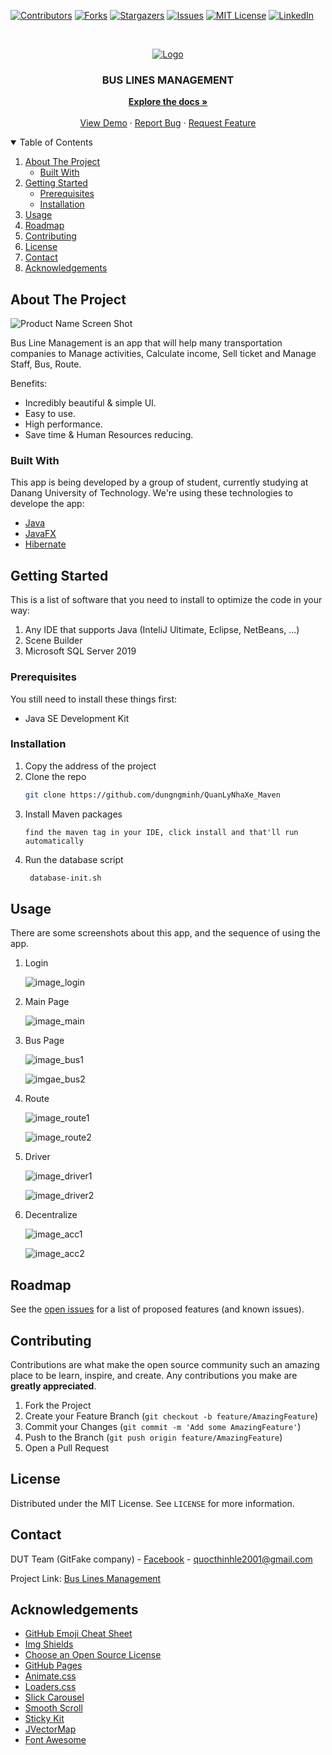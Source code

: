 [![Contributors][contributors-shield]][contributors-url]
[![Forks][forks-shield]][forks-url]
[![Stargazers][stars-shield]][stars-url]
[![Issues][issues-shield]][issues-url]
[![MIT License][license-shield]][license-url]
[![LinkedIn][linkedin-shield]][linkedin-url]



<!-- PROJECT LOGO -->
<br />
<p align="center">
  <a href="https://github.com/othneildrew/Best-README-Template">
    <img src="https://www.taximobility.com/blog/wp-content/uploads/2018/07/Bus-Charter-Management-Software.png" alt="Logo">
  </a>

  <h3 align="center">BUS LINES MANAGEMENT</h3>

  <p align="center">
    <a href="#"><strong>Explore the docs »</strong></a>
    <br />
    <br />
    <a href="#">View Demo</a>
    ·
    <a href="#">Report Bug</a>
    ·
    <a href="#">Request Feature</a>
  </p>
</p>



<!-- TABLE OF CONTENTS -->
<details open="open">
  <summary>Table of Contents</summary>
  <ol>
    <li>
      <a href="#about-the-project">About The Project</a>
      <ul>
        <li><a href="#built-with">Built With</a></li>
      </ul>
    </li>
    <li>
      <a href="#getting-started">Getting Started</a>
      <ul>
        <li><a href="#prerequisites">Prerequisites</a></li>
        <li><a href="#installation">Installation</a></li>
      </ul>
    </li>
    <li><a href="#usage">Usage</a></li>
    <li><a href="#roadmap">Roadmap</a></li>
    <li><a href="#contributing">Contributing</a></li>
    <li><a href="#license">License</a></li>
    <li><a href="#contact">Contact</a></li>
    <li><a href="#acknowledgements">Acknowledgements</a></li>
  </ol>
</details>



<!-- ABOUT THE PROJECT -->
## About The Project

![Product Name Screen Shot](https://user-images.githubusercontent.com/55595623/117468868-52cff580-af7f-11eb-9db8-ea0f64c5910f.png)

Bus Line Management is an app that will help many transportation companies to Manage activities, Calculate income, Sell ticket and Manage Staff, Bus, Route. 

Benefits:
* Incredibly beautiful & simple UI.
* Easy to use.
* High performance.
* Save time & Human Resources reducing.

### Built With

This app is being developed by a group of student, currently studying at Danang University of Technology. We're using these technologies to develope the app:
* [Java](https://www.java.com/en/)
* [JavaFX](https://openjfx.io/)
* [Hibernate](https://hibernate.org/)



<!-- GETTING STARTED -->
## Getting Started

This is a list of software that you need to install to optimize the code in your way:
  1. Any IDE that supports Java (InteliJ Ultimate, Eclipse, NetBeans, ...)
  2. Scene Builder
  3. Microsoft SQL Server 2019
  

### Prerequisites

You still need to install these things first:
* Java SE Development Kit


### Installation

1. Copy the address of the project
2. Clone the repo
   ```sh
   git clone https://github.com/dungngminh/QuanLyNhaXe_Maven
   ```
3. Install Maven packages
   ```
   find the maven tag in your IDE, click install and that'll run automatically
   ```
4. Run the database script
   ```sh
    database-init.sh
   ```
   



<!-- USAGE EXAMPLES -->
## Usage

There are some screenshots about this app, and the sequence of using the app.

1. Login

    ![image_login](https://github.com/dungngminh/QuanLyNhaXe_Maven/blob/feature/screenshot/login1.jpg)
    
2. Main Page

    ![image_main](https://github.com/dungngminh/QuanLyNhaXe_Maven/blob/feature/screenshot/ticketseller_dashboard1.jpg)

3. Bus Page

    ![image_bus1](https://github.com/dungngminh/QuanLyNhaXe_Maven/blob/feature/screenshot/bus.jpg)
    
    ![imgae_bus2](https://github.com/dungngminh/QuanLyNhaXe_Maven/blob/feature/screenshot/bus1.jpg)

4. Route
  
    ![image_route1](https://github.com/dungngminh/QuanLyNhaXe_Maven/blob/feature/screenshot/route1.jpg)
    
    ![image_route2](https://github.com/dungngminh/QuanLyNhaXe_Maven/blob/feature/screenshot/route2.jpg)
    
5. Driver

    ![image_driver1](https://github.com/dungngminh/QuanLyNhaXe_Maven/blob/feature/screenshot/driver1.jpg)
    
    ![image_driver2](https://github.com/dungngminh/QuanLyNhaXe_Maven/blob/feature/screenshot/driver2.jpg)

6. Decentralize

    ![image_acc1](https://github.com/dungngminh/QuanLyNhaXe_Maven/blob/feature/screenshot/acc1.jpg)
    
    ![image_acc2](https://github.com/dungngminh/QuanLyNhaXe_Maven/blob/feature/screenshot/acc2.jpg)

<!-- ROADMAP -->
## Roadmap

See the [open issues](https://github.com/dungngminh/QuanLyNhaXe_Maven/issues) for a list of proposed features (and known issues).



<!-- CONTRIBUTING -->
## Contributing

Contributions are what make the open source community such an amazing place to be learn, inspire, and create. Any contributions you make are **greatly appreciated**.

1. Fork the Project
2. Create your Feature Branch (`git checkout -b feature/AmazingFeature`)
3. Commit your Changes (`git commit -m 'Add some AmazingFeature'`)
4. Push to the Branch (`git push origin feature/AmazingFeature`)
5. Open a Pull Request



<!-- LICENSE -->
## License

Distributed under the MIT License. See `LICENSE` for more information.



<!-- CONTACT -->
## Contact

DUT Team (GitFake company) - [Facebook](https://facebook.com/thinhquocle1002) - quocthinhle2001@gmail.com

Project Link: [Bus Lines Management](https://github.com/dungngminh/QuanLyNhaXe_Maven)



<!-- ACKNOWLEDGEMENTS -->
## Acknowledgements
* [GitHub Emoji Cheat Sheet](https://www.webpagefx.com/tools/emoji-cheat-sheet)
* [Img Shields](https://shields.io)
* [Choose an Open Source License](https://choosealicense.com)
* [GitHub Pages](https://pages.github.com)
* [Animate.css](https://daneden.github.io/animate.css)
* [Loaders.css](https://connoratherton.com/loaders)
* [Slick Carousel](https://kenwheeler.github.io/slick)
* [Smooth Scroll](https://github.com/cferdinandi/smooth-scroll)
* [Sticky Kit](http://leafo.net/sticky-kit)
* [JVectorMap](http://jvectormap.com)
* [Font Awesome](https://fontawesome.com)





<!-- MARKDOWN LINKS & IMAGES -->
<!-- https://www.markdownguide.org/basic-syntax/#reference-style-links -->
[contributors-shield]: https://img.shields.io/badge/CONTRIBUTORS-_4_-brightgreen?style=for-the-badge
[contributors-url]: https://github.com/dungngminh/QuanLyNhaXe_Maven/graphs/contributors
[forks-shield]: https://img.shields.io/badge/FORKS-_0_-blue?style=for-the-badge
[forks-url]: https://github.com/dungngminh/QuanLyNhaXe_Maven/network/members
[stars-shield]: https://img.shields.io/badge/STARS-_4_-blue?style=for-the-badge
[stars-url]: https://github.com/dungngminh/QuanLyNhaXe_Maven/stargazers
[issues-shield]: https://img.shields.io/github/issues/othneildrew/Best-README-Template.svg?style=for-the-badge
[issues-url]: https://github.com/dungngminh/QuanLyNhaXe_Maven/issues
[license-shield]: https://img.shields.io/github/license/othneildrew/Best-README-Template.svg?style=for-the-badge
[license-url]: https://github.com/dungngminh/QuanLyNhaXe_Maven/blob/master/LICENSE.txt
[linkedin-shield]: https://img.shields.io/badge/-LinkedIn-black.svg?style=for-the-badge&logo=linkedin&colorB=555
[linkedin-url]: https://www.linkedin.com/in/le-quoc-thinh-307b47186/
[product-screenshot]: images/screenshot.png
